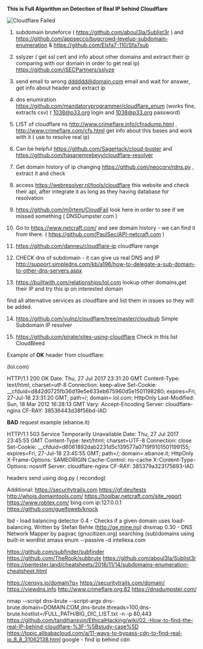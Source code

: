 
**This is Full Algorithm on Detection of Real IP behind Cloudflare**

![Cloudflare Failed](https://image.ibb.co/c1vw6x/cloudflare.png)
1) subdomain bruteforce ( https://github.com/aboul3la/Sublist3r ) and https://github.com/appsecco/bugcrowd-levelup-subdomain-enumeration &
https://github.com/Elsfa7-110/Sfa7sub

2) sslyzer ( get ssl cert and info about other domains and extract their ip comparing with our domain in order to get real ip)
https://github.com/iSECPartners/sslyze

3) send email to wrong dddddd@domain.com email and wait for answer, get info about header and extract ip

4) dns enumiration https://github.com/mandatoryprogrammer/cloudflare_enum (works fine, extracts csv) ( 1038@p33.org login and 1038@p33.org password)

5) LIST of cloudflare ns http://www.crimeflare.info/cfnsdump.html , 
http://www.crimeflare.com/cfs.html get info about this bases and work with it ( use to resolve real ip)

6)  Can be helpful https://github.com/SageHack/cloud-buster and https://github.com/hasanemrebeyy/cloudflare-resolver

7) Get domain history of ip changing https://github.com/neocorv/rdns.py , extract it and check

8) access https://webresolver.nl/tools/cloudflare this website and check their api, after integrate it as long as they having database for resolvation

9) https://github.com/m0rtem/CloudFail look here in order to see if we missed something ( DNSDumpster.com )

10) Go to https://www.netcraft.com/ and see domain history - we can find it from there. ( https://github.com/PaulSec/API-netcraft.com )

11) https://github.com/danneu/cloudflare-ip cloudflare range

12) CHECK dns of subdomain - it can give us real DNS and IP
http://support.simpledns.com/kb/a196/how-to-delegate-a-sub-domain-to-other-dns-servers.aspx

13) https://builtwith.com/relationships/lol.com lookup other domains,get their IP and try this ip on interested domain

find all alternative services as cloudflare and list them in issues so they will be added.

14) https://github.com/vulnz/cloudflare/tree/master/cloudsub Simple Subdomain IP resolver

15) https://github.com/pirate/sites-using-cloudflare Check in this list CloudBleed

Example of **OK** header from cloudflare:

(lol.com)

HTTP/1.1 200 OK
Date: Thu, 27 Jul 2017 23:31:20 GMT
Content-Type: text/html; charset=utf-8
Connection: keep-alive
Set-Cookie: __cfduid=d842d0725fb36d19e5e633eb675960d5e1501198280; expires=Fri, 27-Jul-18 23:31:20 GMT; path=/; domain=.lol.com; HttpOnly
Last-Modified: Sun, 18 Mar 2012 16:28:13 GMT
Vary: Accept-Encoding
Server: cloudflare-nginx
CF-RAY: 38536443d38f56bd-IAD

**BAD** request example (ebanoe.it)

HTTP/1.1 503 Service Temporarily Unavailable
Date: Thu, 27 Jul 2017 23:45:55 GMT
Content-Type: text/html; charset=UTF-8
Connection: close
Set-Cookie: __cfduid=d6061892dab2231d5c139577a0719f9101501199155; expires=Fri, 27-Jul-18 23:45:55 GMT; path=/; domain=.ebanoe.it; HttpOnly
X-Frame-Options: SAMEORIGIN
Cache-Control: no-cache
X-Content-Type-Options: nosniff
Server: cloudflare-nginx
CF-RAY: 385379a323175693-IAD

headers send using dog.py ( recondog)


Additional:
https://securitytrails.com
https://gf.dev/tests 
http://whois.domaintools.com/
https://toolbar.netcraft.com/site_report
https://www.robtex.com/
bing.com     ip:127.0.0.1
https://github.com/guelfoweb/knock

lbd - load balancing detector 0.4 - Checks if a given domain uses load-balancing. Written by Stefan Behte (http://ge.mine.nu)
dnsmap 0.30 - DNS Network Mapper by pagvac (gnucitizen.org) searching (sub)domains using built-in wordlist
amass enum --passive -d intellexa.com

https://github.com/subfinder/subfinder
https://github.com/TheRook/subbrute
https://github.com/aboul3la/Sublist3r
https://pentester.land/cheatsheets/2018/11/14/subdomains-enumeration-cheatsheet.html

https://censys.io/domain?q=
https://securitytrails.com/domain/
https://viewdns.info
http://www.crimeflare.org:82
https://dnsdumpster.com/

nmap --script dns-brute --script-args dns-brute.domain=DOMAIN.COM,dns-brute.threads=100,dns-brute.hostlist=/FULL_PATH/BIG_DIC_LIST.txt -n -p 80,443
https://github.com/tandihansvin/EthicalHacking/wiki/02.-How-to-find-the-real-IP-behind-cloudflare-%3F-%5Bstudy-case%5D
https://topic.alibabacloud.com/a/11-ways-to-bypass-cdn-to-find-real-ip_8_8_31062138.html
google - find ip behind cdn
